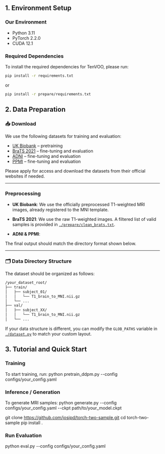 ## 1. Environment Setup

### Our Environment

- Python 3.11  
- PyTorch 2.2.0  
- CUDA 12.1  

### Required Dependencies

To install the required dependencies for TenVOO, please run:

```bash
pip install -r requirements.txt
```
or

```bash
pip install -r prepare/requirements.txt
```

## 2. Data Preparation

### 📥 Download

We use the following datasets for training and evaluation:

- [UK Biobank](https://www.ukbiobank.ac.uk/) – pretraining
- [BraTS 2021](https://www.med.upenn.edu/cbica/brats2021/) – fine-tuning and evaluation
- [ADNI](https://adni.loni.usc.edu/) – fine-tuning and evaluation
- [PPMI](https://www.ppmi-info.org/) – fine-tuning and evaluation

Please apply for access and download the datasets from their official websites if needed.

---

### Preprocessing

- **UK Biobank**: We use the officially preprocessed T1-weighted MRI images, already registered to the MNI template.

- **BraTS 2021**: We use the raw T1-weighted images. A filtered list of valid samples is provided in [`./prepare/clean_brats.txt`](./clean_brats.txt).

- **ADNI & PPMI**: 

The final output should match the directory format shown below.

---

### 🗂️ Data Directory Structure

The dataset should be organized as follows:

```bash
/your_dataset_root/
├── train/
│   ├── subject_01/
│   │   └── T1_brain_to_MNI.nii.gz
│   └── ...
├── val/
│   ├── subject_XX/
│   │   └── T1_brain_to_MNI.nii.gz
│   └── ...
```

If your data structure is different, you can modify the `GLOB_PATHS` variable in [`./dataset.py`](../dataset.py) to match your custom layout.




## 3. Tutorial and Quick Start
### Training
To start training, run:
python pretrain_ddpm.py --config configs/your_config.yaml
### Inference / Generation
To generate MRI samples:
python generate.py --config configs/your_config.yaml --ckpt path/to/your_model.ckpt

git clone https://github.com/josipd/torch-two-sample.git
cd torch-two-sample
pip install .
### Run Evaluation
python eval.py --config configs/your_config.yaml
